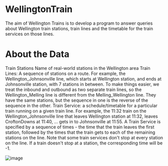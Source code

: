 # WellingtonTrain
The aim of Wellington Trains is to develop a program to answer queries about Wellington train stations, train lines and the timetable for the train services on those lines.
# About the Data
Train Stations
Name of real-world stations in the Wellington area
Train Lines: 
A sequence of stations on a route. 
For example, the Wellington_Johnsonville line, which starts at Wellington station, and ends at Johnsonville station, with 7 stations in between. To make things easier, we treat the inbound and outbound as two separate train lines, so the Wellington_Melling line is different from the Melling_Wellington line. 
They have the same stations, but the sequence in one is the reverse of the sequence in the other.
Train Service: 
a schedule/timetable for a particular train running on a given train line. 
For example, the 11:32 train on the Wellington_Johnsonville line that leaves Wellington station at 11:32, leaves CroftonDowns at 11:40, ... gets in to Johnsonville at 11:55. 
A Train Service is specified by a sequence of times - the time that the train leaves the first station, followed by the times that the train gets to each of the remaining stations on the line. Note that some train services don't stop at every station on the line. If a train doesn't stop at a station, the corresponding time will be -1.

![image](https://github.com/JohnnyYuan93/WellingtonTrain/assets/77047081/d5ba979f-3424-417c-a63d-aa3a5a3fd813)

